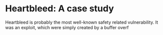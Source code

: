 Heartbleed: A case study
========================

Heartbleed is probably the most well-known safety related vulnerability. It was an exploit, which were simply created by a buffer overf

<!-- > TODO -->
